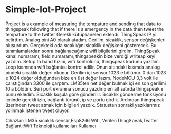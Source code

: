 # Simple-Iot-Project
Project is a example of measuring the tempature and sending that data to thingspeak following that if there is a emergency in the data then tweet the tempature  to the twitter
Gerekli kütüphaneleri eklendi. ThingSpeak IP yi belirttim. Analog pini A0 olarak atadım. Gerilim, sicaklik, sensor değişkenleri oluşurdum. Gerçekteki oda sıcaklığını sicaklik değişkeni gösterecek. Bu tanımlamalardan sonra bağlanacağımız wifi bilgilerini girdim.
ThingSpeak kanal numaramı, field numaramı, thingspeakin bize verdiği writeapikeyi yazdım.
Setup ta band hızını, wifi kontrolünü, thingspeak kodunu yazdım.
Loop  kısmında wifi bağlantısı kontrol edilir.
Onun altındaki kısımda analog pindeki sıcaklık değeri okunur. Gerilim içi sensor 1023 e bölünür. 0 dan 1023 e 1024 değer olduğundan bize en üst değer lazım. NodeMCU 3,3 volt ile çalıştığından 3300 ile çarptım.
LM35ten net değer bulmak içi en son gerilimi 10 a böldüm. Seri port ekranına sonucu yazdırıp en alt satırda thingspeak e bunu ekledim.
Sıcaklık koşula göre gönderilir.
Sıcaklık gönderme fonksiyonu içninde  gerekli izin, bağlantı türünü, ip ve portu girdik. Ardından thingspeak üzerinden tweet atmak için bilgileri yazdık. Statustan sonraki yazıklarımız yollnmak istenen tweet oluyor.


Cihazlar: LM35 sıcaklık sensör,Esp8266 Wifi,
 Veriler:ThingSpeak,Twitter
 Bağlantı:Wifi
 Teknoloji kullanıcıları:Kullanıcı
